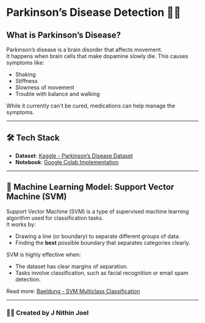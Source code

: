 # Parkinson’s Disease Detection 🧠🧪

## What is Parkinson’s Disease?

Parkinson’s disease is a brain disorder that affects movement.  
It happens when brain cells that make dopamine slowly die. This causes symptoms like:
- Shaking
- Stiffness
- Slowness of movement
- Trouble with balance and walking

While it currently can't be cured, medications can help manage the symptoms.

---

## 🛠 Tech Stack

- **Dataset**: [Kaggle - Parkinson’s Disease Dataset](https://www.kaggle.com/datasets/vikasukani/parkinsons-disease-data-set?resource=download)
- **Notebook**: [Google Colab Implementation](https://colab.research.google.com/drive/1AQi1swxuPdl50zk9mPnmbvYnZrcRJrSz?usp=sharing)

---

## 🧠 Machine Learning Model: Support Vector Machine (SVM)

Support Vector Machine (SVM) is a type of supervised machine learning algorithm used for classification tasks.  
It works by:
- Drawing a line (or boundary) to separate different groups of data.
- Finding the **best** possible boundary that separates categories clearly.

SVM is highly effective when:
- The dataset has clear margins of separation.
- Tasks involve classification, such as facial recognition or email spam detection.

Read more: [Baeldung - SVM Multiclass Classification](https://www.baeldung.com/cs/svm-multiclass-classification)

---

### 👨‍💻 Created by J Nithin Joel
